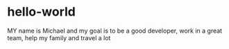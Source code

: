 # hello-world

MY name is Michael and my goal is to be a good developer, work in a great team, help my family and travel a lot
